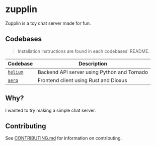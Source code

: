 # zupplin

Zupplin is a toy chat server made for fun.

## Codebases

> Installation instructions are found in each codebases' README.

| Codebase           | Description                                 |
|--------------------|---------------------------------------------|
| [`helium`](helium) | Backend API server using Python and Tornado |
| [`aero`](aero)     | Frontend client using Rust and Dioxus       |

## Why?

I wanted to try making a simple chat server.

## Contributing

See [CONTRIBUTING.md](.github/CONTRIBUTING.md) for information on contributing.

